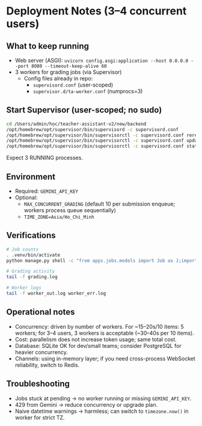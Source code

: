 # Deployment Notes (3–4 concurrent users)

## What to keep running
- Web server (ASGI): `uvicorn config.asgi:application --host 0.0.0.0 --port 8080 --timeout-keep-alive 60`
- 3 workers for grading jobs (via Supervisor)
  - Config files already in repo:
    - `supervisord.conf` (user-scoped)
    - `supervisor.d/ta-worker.conf` (numprocs=3)

## Start Supervisor (user-scoped; no sudo)
```bash
cd /Users/admin/học/teacher-assistant-v2/new/backend
/opt/homebrew/opt/supervisor/bin/supervisord -c supervisord.conf
/opt/homebrew/opt/supervisor/bin/supervisorctl -c supervisord.conf reread
/opt/homebrew/opt/supervisor/bin/supervisorctl -c supervisord.conf update
/opt/homebrew/opt/supervisor/bin/supervisorctl -c supervisord.conf status
```
Expect 3 RUNNING processes.

## Environment
- Required: `GEMINI_API_KEY`
- Optional:
  - `MAX_CONCURRENT_GRADING` (default 10 per submission enqueue; workers process queue sequentially)
  - `TIME_ZONE=Asia/Ho_Chi_Minh`

## Verifications
```bash
# Job counts
. .venv/bin/activate
python manage.py shell -c "from apps.jobs.models import Job as J;import json;s=lambda st:J.objects.filter(status=st).count();print(json.dumps({'pending':s('pending'),'running':s('running'),'succeeded':s('succeeded'),'failed':s('failed')},ensure_ascii=False))"

# Grading activity
tail -f grading.log

# Worker logs
tail -f worker_out.log worker_err.log
```

## Operational notes
- Concurrency: driven by number of workers. For ~15–20s/10 items: 5 workers; for 3–4 users, 3 workers is acceptable (~30–40s per 10 items).
- Cost: parallelism does not increase token usage; same total cost.
- Database: SQLite OK for dev/small teams; consider PostgreSQL for heavier concurrency.
- Channels: using in-memory layer; if you need cross-process WebSocket reliability, switch to Redis.

## Troubleshooting
- Jobs stuck at pending → no worker running or missing `GEMINI_API_KEY`.
- 429 from Gemini → reduce concurrency or upgrade plan.
- Naive datetime warnings → harmless; can switch to `timezone.now()` in worker for strict TZ.

